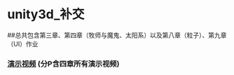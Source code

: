 # unity3d_补交

##总共包含第三章、第四章（牧师与魔鬼、太阳系）以及第八章（粒子）、第九章（UI）作业

### [演示视频](https://www.bilibili.com/video/av82183071/) (分P含四章所有演示视频)

